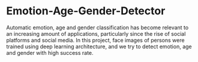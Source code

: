 # Emotion-Age-Gender-Detector

Automatic emotion, age and gender classification has become relevant to an increasing amount of applications, particularly since the rise of social platforms and social media. In this project, face images of persons were trained using deep learning architecture, and we try to detect emotion, age and gender with high success rate. 
